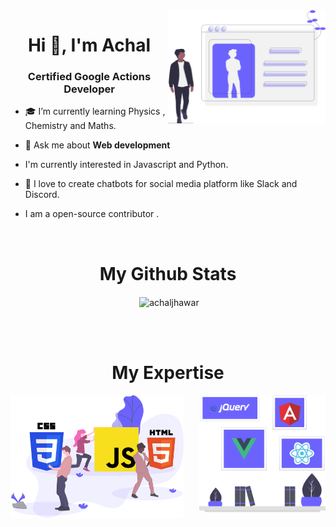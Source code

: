<img src="profile.svg" width="50%" align="right">
<h1 align="center">Hi 👋, I'm Achal</h1>
<h3 align="center"> Certified Google Actions Developer </h3>

- 🎓 I’m currently learning Physics , Chemistry and Maths.

- 💬 Ask me about **Web development**

- I'm currently interested in Javascript and Python.

- 🖤 I love to create chatbots for social media platform like Slack and Discord.

- I am a open-source contributor .

<br/>
<h1 align="center"> My Github Stats</h1>
<div align="center">
  <p align="center">&nbsp;<img align="center" src="https://github-readme-stats.vercel.app/api?username=achaljhawar&show_icons=true" alt="achaljhawar" /></p>
</div>
<br />
<br />
<h1 align="center"> My Expertise</h1>
<img src="Languages2.svg" width="40%" align="right"><img src="languages.svg" width="55%" align="left">

